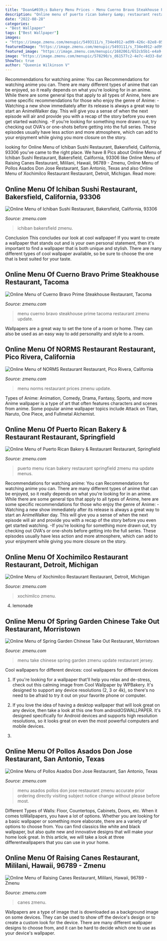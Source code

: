 ```yaml
---
title: "Doan&#039;s Bakery Menu Prices - Menu Cuerno Bravo Steakhouse Prime Tacoma Restaurant Zmenu Update"
description: "Online menu of puerto rican bakery &amp; restaurant restaurant, springfield"
date: "2022-08-28"
categories:
- "Best Wallpaper"
tags: ["Best Wallpaper"]
images:
- "https://image.zmenu.com/menupic/5493111/s_734e4912-ad99-426c-82e8-05e5728b548d.jpg"
featuredImage: "https://image.zmenu.com/menupic/5493111/s_734e4912-ad99-426c-82e8-05e5728b548d.jpg"
featured_image: "https://image.zmenu.com/menupic/1682061/652cb5b1-e4a9-4f1c-9f64-1120c7b34d6c.jpg"
image: "https://image.zmenu.com/menupic/578290/s_d61577c2-4e7c-4d33-8a9b-8b150c6edfdf.jpg"
ShowToc: true
author: "Queenie Wilkinson V"
---
```



Recommendations for watching anime: You can
Recommendations for watching anime you can. There are many different types of anime that can be enjoyed, so it really depends on what you're looking for in an anime. While there are some general tips that apply to all types of Anime, here are some specific recommendations for those who enjoy the genre of Anime: 
-Watching a new show immediately after its release is always a great way to start an AnimeWalker day. This will give you a sense of when the next episode will air and provide you with a recap of the story before you even get started watching. 
-If you're looking for something more drawn out, try checking out OVA's or one-shots before getting into the full series. These episodes usually have less action and more atmosphere, which can add to your enjoyment while giving you more closure on the story.

	

		
looking for Online Menu of Ichiban Sushi Restaurant, Bakersfield, California, 93306 you've came to the right place. We have 8 Pics about Online Menu of Ichiban Sushi Restaurant, Bakersfield, California, 93306 like Online Menu of Raising Canes Restaurant, Mililani, Hawaii, 96789 - Zmenu, Online Menu of Pollos Asados Don Jose Restaurant, San Antonio, Texas and also Online Menu of Xochimilco Restaurant Restaurant, Detroit, Michigan. Read more:
		
    
## Online Menu Of Ichiban Sushi Restaurant, Bakersfield, California, 93306

<img loading=lazy src="https://image.zmenu.com/menupic/1916056/s_ab266fcf-5541-40ec-813e-0678d396b787.jpg" onerror="this.onerror=null;this.src='https://tse4.mm.bing.net/th?id=OIP.6a8dwiV2Uny-tUAAHPfRRwHaJ4&amp;pid=15.1';" alt="Online Menu of Ichiban Sushi Restaurant, Bakersfield, California, 93306">

_Source: zmenu.com_

>ichiban bakersfield zmenu. 

	

Conclusion
This concludes our look at cool wallpaper! If you want to create a wallpaper that stands out and is your own personal statement, then it's important to find a wallpaper that is both unique and stylish. There are many different types of cool wallpaper available, so be sure to choose the one that is best suited for your taste.

    
## Online Menu Of Cuerno Bravo Prime Steakhouse Restaurant, Tacoma

<img loading=lazy src="https://image.zmenu.com/menupic/5493111/s_734e4912-ad99-426c-82e8-05e5728b548d.jpg" onerror="this.onerror=null;this.src='https://tse3.mm.bing.net/th?id=OIP.YikxrpsJBjAjJC21g7zRMwHaJ4&amp;pid=15.1';" alt="Online Menu of Cuerno Bravo Prime Steakhouse Restaurant, Tacoma">

_Source: zmenu.com_

>menu cuerno bravo steakhouse prime tacoma restaurant zmenu update. 

	

Wallpapers are a great way to set the tone of a room or home. They can also be used as an easy way to add personality and style to a room.

    
## Online Menu Of NORMS Restaurant Restaurant, Pico Rivera, California

<img loading=lazy src="https://image.zmenu.com/menupic/1900574/s_b0eef016-12cb-4fc4-b397-00b1e3156f33.jpg" onerror="this.onerror=null;this.src='https://tse4.mm.bing.net/th?id=OIP.0JdvHP2uAmCdYhi7RcD5kgHaJ4&amp;pid=15.1';" alt="Online Menu of NORMS Restaurant Restaurant, Pico Rivera, California">

_Source: zmenu.com_

>menu norms restaurant prices zmenu update. 

	

Types of Anime: Animation, Comedy, Drama, Fantasy, Sports, and more
Anime wallpaper is a type of art that often features characters and scenes from anime. Some popular anime wallpaper topics include Attack on Titan, Naruto, One Piece, and Fullmetal Alchemist.

    
## Online Menu Of Puerto Rican Bakery &amp; Restaurant Restaurant, Springfield

<img loading=lazy src="https://image.zmenu.com/menupic/396966/s_cd22fb78-e70d-43a5-bfd4-e343209306f1.jpg" onerror="this.onerror=null;this.src='https://tse2.mm.bing.net/th?id=OIP.1EB7xhZrSLi7GI5VSg6XXQHaNL&amp;pid=15.1';" alt="Online Menu of Puerto Rican Bakery &amp; Restaurant Restaurant, Springfield">

_Source: zmenu.com_

>puerto menu rican bakery restaurant springfield zmenu ma update menus. 

	

Recommendations for watching anime: You can
Recommendations for watching anime you can. There are many different types of anime that can be enjoyed, so it really depends on what you're looking for in an anime. While there are some general tips that apply to all types of Anime, here are some specific recommendations for those who enjoy the genre of Anime: 
-Watching a new show immediately after its release is always a great way to start an AnimeWalker day. This will give you a sense of when the next episode will air and provide you with a recap of the story before you even get started watching. 
-If you're looking for something more drawn out, try checking out OVA's or one-shots before getting into the full series. These episodes usually have less action and more atmosphere, which can add to your enjoyment while giving you more closure on the story.

    
## Online Menu Of Xochimilco Restaurant Restaurant, Detroit, Michigan

<img loading=lazy src="https://image.zmenu.com/menupic/1682061/652cb5b1-e4a9-4f1c-9f64-1120c7b34d6c.jpg" onerror="this.onerror=null;this.src='https://tse3.mm.bing.net/th?id=OIP.SIoygUlJ37aG3t7Mrj0xLAHaNL&amp;pid=15.1';" alt="Online Menu of Xochimilco Restaurant Restaurant, Detroit, Michigan">

_Source: zmenu.com_

>xochimilco zmenu. 

	

4. lemonade 

    
## Online Menu Of Spring Garden Chinese Take Out Restaurant, Morristown

<img loading=lazy src="https://image.zmenu.com/menupic/578290/s_d61577c2-4e7c-4d33-8a9b-8b150c6edfdf.jpg" onerror="this.onerror=null;this.src='https://tse2.mm.bing.net/th?id=OIP.GvT1SPERdv0Bcy7dRXTqNAHaNh&amp;pid=15.1';" alt="Online Menu of Spring Garden Chinese Take Out Restaurant, Morristown">

_Source: zmenu.com_

>menu take chinese spring garden zmenu update restaurant jersey. 

	

Cool wallpapers for different devices:
cool wallpapers for different devices 

1. If you're looking for a wallpaper that'll help you relax and de-stress, check out this calming image from Cool Wallpaper by WPBakery. It's designed to support any device resolutions (2, 3 or 4k), so there's no need to be afraid to try it out on your favorite phone or computer.

2. If you love the idea of having a desktop wallpaper that will look great on any device, then take a look at this one from androidOSWALLPAPER. It's designed specifically for Android devices and supports high resolution resolutions, so it looks great on even the most powerful computers and mobile devices.

3.

    
## Online Menu Of Pollos Asados Don Jose Restaurant, San Antonio, Texas

<img loading=lazy src="https://image.zmenu.com/menupic/4834169/s_e9586a72-64d1-45d7-abff-4d683dfeb4c9.jpg" onerror="this.onerror=null;this.src='https://tse1.mm.bing.net/th?id=OIP.ZWtf-G8OU-DQ7Ei2daFPogHaJ4&amp;pid=15.1';" alt="Online Menu of Pollos Asados Don Jose Restaurant, San Antonio, Texas">

_Source: zmenu.com_

>menu asados pollos don jose restaurant zmenu accurate prior ordering directly visiting subject notice change without please before most. 

	

Different Types of Walls: Floor, Countertops, Cabinets, Doors, etc.
When it comes toWallpapers, you have a lot of options. Whether you are looking for a basic wallpaper or something more elaborate, there are a variety of options to choose from. You can find classics like white and black wallpaper, but also quite new and innovative designs that will make your home look great. In this article, we will take a look at three differentwallpapers that you can use in your home.

    
## Online Menu Of Raising Canes Restaurant, Mililani, Hawaii, 96789 - Zmenu

<img loading=lazy src="https://image.zmenu.com/menupic/5385943/s_3b6d6014-b06e-418b-8ad4-009f800c2669.jpg" onerror="this.onerror=null;this.src='https://tse3.mm.bing.net/th?id=OIP.2Eluk6PUDoCXwGYABPM8ywHaJ4&amp;pid=15.1';" alt="Online Menu of Raising Canes Restaurant, Mililani, Hawaii, 96789 - Zmenu">

_Source: zmenu.com_

>canes zmenu. 

	

Wallpapers are a type of image that is downloaded as a background image on some devices. They can be used to show off the device's design or to create a custom look for the device. There are many different wallpaper designs to choose from, and it can be hard to decide which one to use as your device's wallpaper.


